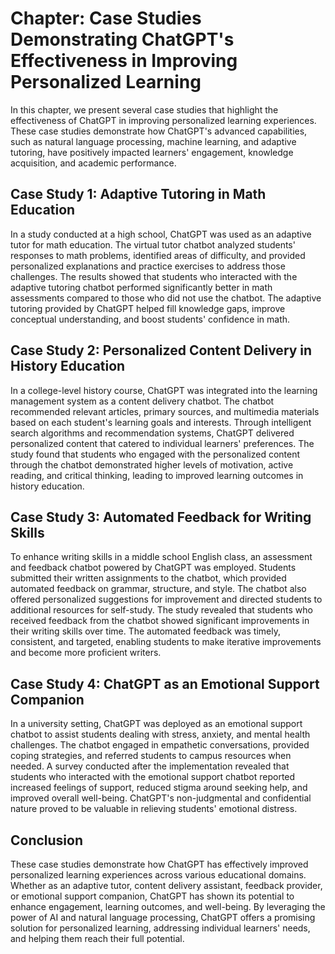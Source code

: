 Chapter: Case Studies Demonstrating ChatGPT's Effectiveness in Improving Personalized Learning
==============================================================================================

In this chapter, we present several case studies that highlight the effectiveness of ChatGPT in improving personalized learning experiences. These case studies demonstrate how ChatGPT's advanced capabilities, such as natural language processing, machine learning, and adaptive tutoring, have positively impacted learners' engagement, knowledge acquisition, and academic performance.

**Case Study 1: Adaptive Tutoring in Math Education**
-----------------------------------------------------

In a study conducted at a high school, ChatGPT was used as an adaptive tutor for math education. The virtual tutor chatbot analyzed students' responses to math problems, identified areas of difficulty, and provided personalized explanations and practice exercises to address those challenges. The results showed that students who interacted with the adaptive tutoring chatbot performed significantly better in math assessments compared to those who did not use the chatbot. The adaptive tutoring provided by ChatGPT helped fill knowledge gaps, improve conceptual understanding, and boost students' confidence in math.

**Case Study 2: Personalized Content Delivery in History Education**
--------------------------------------------------------------------

In a college-level history course, ChatGPT was integrated into the learning management system as a content delivery chatbot. The chatbot recommended relevant articles, primary sources, and multimedia materials based on each student's learning goals and interests. Through intelligent search algorithms and recommendation systems, ChatGPT delivered personalized content that catered to individual learners' preferences. The study found that students who engaged with the personalized content through the chatbot demonstrated higher levels of motivation, active reading, and critical thinking, leading to improved learning outcomes in history education.

**Case Study 3: Automated Feedback for Writing Skills**
-------------------------------------------------------

To enhance writing skills in a middle school English class, an assessment and feedback chatbot powered by ChatGPT was employed. Students submitted their written assignments to the chatbot, which provided automated feedback on grammar, structure, and style. The chatbot also offered personalized suggestions for improvement and directed students to additional resources for self-study. The study revealed that students who received feedback from the chatbot showed significant improvements in their writing skills over time. The automated feedback was timely, consistent, and targeted, enabling students to make iterative improvements and become more proficient writers.

**Case Study 4: ChatGPT as an Emotional Support Companion**
-----------------------------------------------------------

In a university setting, ChatGPT was deployed as an emotional support chatbot to assist students dealing with stress, anxiety, and mental health challenges. The chatbot engaged in empathetic conversations, provided coping strategies, and referred students to campus resources when needed. A survey conducted after the implementation revealed that students who interacted with the emotional support chatbot reported increased feelings of support, reduced stigma around seeking help, and improved overall well-being. ChatGPT's non-judgmental and confidential nature proved to be valuable in relieving students' emotional distress.

**Conclusion**
--------------

These case studies demonstrate how ChatGPT has effectively improved personalized learning experiences across various educational domains. Whether as an adaptive tutor, content delivery assistant, feedback provider, or emotional support companion, ChatGPT has shown its potential to enhance engagement, learning outcomes, and well-being. By leveraging the power of AI and natural language processing, ChatGPT offers a promising solution for personalized learning, addressing individual learners' needs, and helping them reach their full potential.

